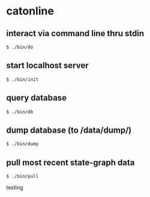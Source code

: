 # catonline

## interact via command line thru stdin
`$ ./bin/do`

## start localhost server
`$ ./bin/init`

## query database
`$ ./bin/db`

## dump database (to /data/dump/)
`$ ./bin/dump`

## pull most recent state-graph data
`$ ./bin/pull`

testing
